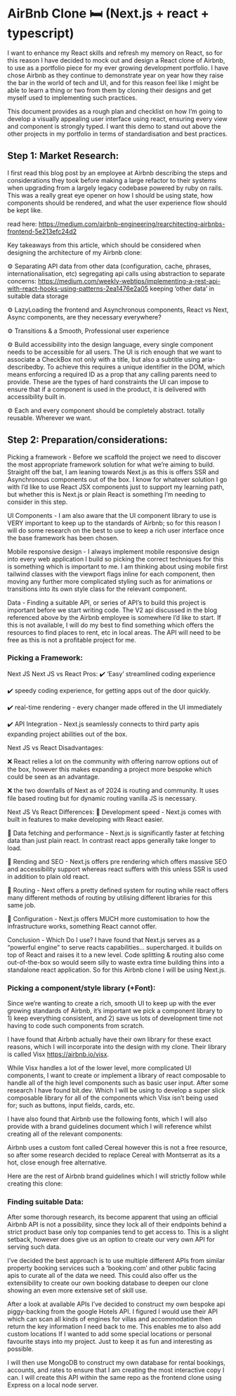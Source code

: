 
# AirBnb Clone 🛏️ (Next.js + react + typescript) 
I want to enhance my React skills and refresh my memory on React, so for this reason I have decided to mock out and design a React clone of Airbnb, to use as a portfolio piece for my ever growing development portfolio. I have chose Airbnb as they continue to demonstrate year on year how they raise the bar in the world of tech and UI, and for this reason feel like I might be able to learn a thing or two from them by cloning their designs and get myself used to implementing such practices. 

This document provides as a rough plan and checklist on how I’m going to develop a visually appealing user interface using react, ensuring every view and component is strongly typed. I want this demo to stand out above the other projects in my portfolio in terms of standardisation and best practices. 

## Step 1: Market Research: 
I first read this blog post by an employee at Airbnb describing the steps and considerations they took before making a large refactor to their systems when upgrading from a largely legacy codebase powered by ruby on rails. This was a really great eye opener on how I should be using state, how components should be rendered, and what the user experience flow should be kept like. 

read here: https://medium.com/airbnb-engineering/rearchitecting-airbnbs-frontend-5e213efc24d2

Key takeaways from this article, which should be considered when designing the architecture of my Airbnb clone: 

⚙️ Separating API data from other data (configuration, cache, phrases, internationalisation, etc) 
segregating api calls using abstraction to separate concerns: https://medium.com/weekly-webtips/implementing-a-rest-api-with-react-hooks-using-patterns-2ea1476e2a05
keeping ‘other data’ in suitable data storage

⚙️ LazyLoading the frontend and Asynchronous components, React vs Next, Async components, are they necessary everywhere? 

⚙️ Transitions & a Smooth, Professional user experience

⚙️ Build accessibility into the design language, every single component needs to be accessible for all users. The UI is rich enough that we want to associate a CheckBox not only with a title, but also a subtitle using aria-describedby. To achieve this requires a unique identifier in the DOM, which means enforcing a required ID as a prop that any calling parents need to provide. These are the types of hard constraints the UI can impose to ensure that if a component is used in the product, it is delivered with accessibility built in.

⚙️ Each and every component should be completely abstract. totally reusable. Wherever we want. 

## Step 2: Preparation/considerations:
Picking a framework - Before we scaffold the project we need to discover the most appropriate framework solution for what we’re aiming to build. Straight off the bat, I am leaning towards Next.js as this is offers SSR and Asynchronous components out of the box. I know for whatever solution I go with I’d like to use React JSX components just to support my learning path, but whether this is Next.js or plain React is something I’m needing to consider in this step. 

UI Components -  I am also aware that the UI component library to use is VERY important to keep up to the standards of Airbnb; so for this reason I will do some research on the best to use to keep a rich user interface once the base framework has been chosen. 

Mobile responsive design - I always implement mobile responsive design into every web application I build so picking the correct techniques for this is something which is important to me. I am thinking about using mobile first tailwind classes with the viewport flags inline for each component, then moving any further more complicated styling such as for animations or transitions into its own style class for the relevant component. 

Data - Finding a suitable API, or series of API’s to build this project is important before we start writing code. The V2 api discussed in the blog referenced above by the Airbnb employee is somewhere I’d like to start. If this is not available, I will do my best to find something which offers the resources to find places to rent, etc in local areas. The API will need to be free as this is not a profitable project for me. 

### Picking a Framework: 
Next JS Next JS vs React Pros: 
✔️ ‘Easy’ streamlined coding experience 

✔️ speedy coding experience, for getting apps out of the door quickly. 

✔️ real-time rendering - every changer made offered in the UI immediately 

✔️ API Integration - Next.js seamlessly connects to third party apis expanding project abilities out of the box. 


Next JS vs React Disadvantages: 


❌ React relies a lot on the community with offering narrow options out of the box, however this makes expanding a project more bespoke which could be seen as an advantage. 

❌ the two downfalls of Next as of 2024 is routing and community. It uses file based routing but for dynamic routing vanilla JS is necessary. 


Next JS Vs React Differences: 
🤝 Development speed - Next.js comes with built in features to make developing with React easier. 

🤝 Data fetching and performance - Next.js is significantly faster at fetching data than just plain react. In contrast react apps generally take longer to load. 

🤝 Rending and SEO - Next.js offers pre rendering which offers massive SEO and accessibility support whereas react suffers with this unless SSR is used in addition to plain old react. 

🤝 Routing - Next offers a pretty defined system for routing while react offers many different methods of routing by utilising different libraries for this same job. 

🤝 Configuration - Next.js offers MUCH more customisation to how the infrastructure works, something React cannot offer. 


Conclusion - Which Do I use? 
I have found that Next.js serves as a “powerful engine” to serve reacts capabilities... supercharged. it builds on top of React and raises it to a new level. Code splitting & routing also come out-of-the-box so would seem silly to waste extra time building thins into a standalone react application. So for this Airbnb clone I will be using Next.js.


### Picking a component/style library (+Font): 
Since we’re wanting to create a rich, smooth UI to keep up with the ever growing standards of Airbnb, it’s important we pick a component library to 1) keep everything consistent, and 2) save us lots of development time not having to code such components from scratch. 

I have found that Airbnb actually have their own library for these exact reasons, which I will incorporate into the design with my clone. Their library is called Visx https://airbnb.io/visx. 

While Visx handles a lot of the lower level, more complicated UI components, I want to create or implement a library of react composable to handle all of the high level components such as basic user input. After some research I have found bit.dev. Which I will be using to develop a super slick composable library for all of the components which Visx isn’t being used for; such as buttons, input fields, cards, etc. 

I have also found that Airbnb use the following fonts, which I will also provide with a brand guidelines document which I will reference whilst creating all of the relevant components: 

Airbnb uses a custom font called Cereal however this is not a free resource, so after some research decided to replace Cereal with Montserrat as its a hot, close enough free alternative. 

Here are the rest of Airbnb brand guidelines which I will strictly follow while creating this clone:


### Finding suitable Data:
After some thorough research, its become apparent that using an official Airbnb API is not a possibility, since they lock all of their endpoints behind a strict product base only top companies tend to get access to. This is a slight setback, however does give us an option to create our very own API for serving such data. 

I’ve decided the best approach is to use multiple different APIs from similar property booking services such a ‘booking.com’ and other public facing apis to curate all of the data we need. This could also offer us the extensibility to create our own booking database to deepen our clone showing an even more extensive set of skill use.   

After a look at available APIs I’ve decided to construct my own bespoke api piggy-backing from the google Hotels API. I figured I would use their API which can scan all kinds of engines for villas and accommodation then return the key information I need back to me. This enables me to also add custom locations If I wanted to add some special locations or personal favourite stays into my project. Just to keep it as fun and interesting as possible. 

I will then use MongoDB to construct my own database for rental bookings, accounts, and rates to ensure that I am creating the most interactive copy I can. I will create this API within the same repo as the frontend clone using Express on a local node server.
 






